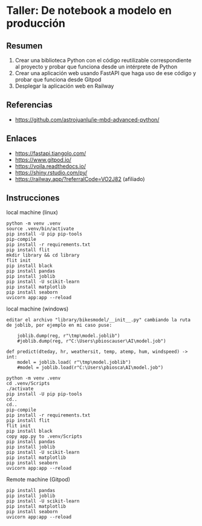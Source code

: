 # Taller: De notebook a modelo en producción

## Resumen

1. Crear una biblioteca Python con el código reutilizable correspondiente al proyecto
   y probar que funciona desde un intérprete de Python
2. Crear una aplicación web usando FastAPI que haga uso de ese código
   y probar que funciona desde Gitpod
3. Desplegar la aplicación web en Railway

## Referencias

- https://github.com/astrojuanlu/ie-mbd-advanced-python/

## Enlaces

- https://fastapi.tiangolo.com/
- https://www.gitpod.io/
- https://voila.readthedocs.io/
- https://shiny.rstudio.com/py/
- https://railway.app/?referralCode=VO2J82 (afiliado)

## Instrucciones


local machine (linux)

```
python -m venv .venv
source .venv/bin/activate
pip install -U pip pip-tools
pip-compile
pip install -r requirements.txt
pip install flit
mkdir library && cd library
flit init
pip install black
pip install pandas
pip install joblib
pip install -U scikit-learn
pip install matplotlib
pip install seaborn
uvicorn app:app --reload
```

local machine (windows)

```
editar el archivo "library/bikesmodel/__init__.py" cambiando la ruta de joblib, por ejemplo en mi caso puse:

    joblib.dump(reg, r"\tmp\model.joblib")    
    #joblib.dump(reg, r"C:\Users\pbioscauser\AI\model.job")

def predict(dteday, hr, weathersit, temp, atemp, hum, windspeed) -> int:
    model = joblib.load( r"\tmp\model.joblib")
    #model = joblib.load(r"C:\Users\pbiosca\AI\model.job")

python -m venv .venv
cd .venv/Scripts
./activate
pip install -U pip pip-tools
cd..
cd..
pip-compile
pip install -r requirements.txt
pip install flit
flit init
pip install black
copy app.py to .venv/Scripts 
pip install pandas
pip install joblib
pip install -U scikit-learn
pip install matplotlib
pip install seaborn
uvicorn app:app --reload
```


Remote machine (Gitpod)

```
pip install pandas
pip install joblib
pip install -U scikit-learn
pip install matplotlib
pip install seaborn
uvicorn app:app --reload
```